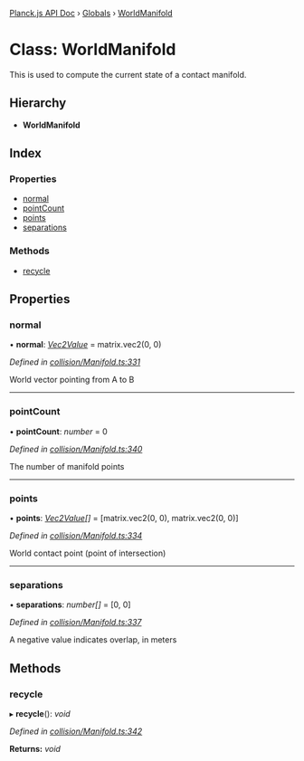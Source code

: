 [Planck.js API Doc](../README.md) › [Globals](../globals.md) › [WorldManifold](worldmanifold.md)

# Class: WorldManifold

This is used to compute the current state of a contact manifold.

## Hierarchy

* **WorldManifold**

## Index

### Properties

* [normal](worldmanifold.md#normal)
* [pointCount](worldmanifold.md#pointcount)
* [points](worldmanifold.md#points)
* [separations](worldmanifold.md#separations)

### Methods

* [recycle](worldmanifold.md#recycle)

## Properties

###  normal

• **normal**: *[Vec2Value](../interfaces/vec2value.md)* = matrix.vec2(0, 0)

*Defined in [collision/Manifold.ts:331](https://github.com/shakiba/planck.js/blob/1bc1208/src/collision/Manifold.ts#L331)*

World vector pointing from A to B

___

###  pointCount

• **pointCount**: *number* = 0

*Defined in [collision/Manifold.ts:340](https://github.com/shakiba/planck.js/blob/1bc1208/src/collision/Manifold.ts#L340)*

The number of manifold points

___

###  points

• **points**: *[Vec2Value](../interfaces/vec2value.md)[]* = [matrix.vec2(0, 0), matrix.vec2(0, 0)]

*Defined in [collision/Manifold.ts:334](https://github.com/shakiba/planck.js/blob/1bc1208/src/collision/Manifold.ts#L334)*

World contact point (point of intersection)

___

###  separations

• **separations**: *number[]* = [0, 0]

*Defined in [collision/Manifold.ts:337](https://github.com/shakiba/planck.js/blob/1bc1208/src/collision/Manifold.ts#L337)*

A negative value indicates overlap, in meters

## Methods

###  recycle

▸ **recycle**(): *void*

*Defined in [collision/Manifold.ts:342](https://github.com/shakiba/planck.js/blob/1bc1208/src/collision/Manifold.ts#L342)*

**Returns:** *void*
